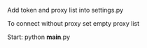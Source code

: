 Add token and proxy list into settings.py

To connect without proxy set empty proxy list

Start: python __main__.py